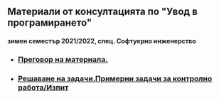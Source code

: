 ## Материали от консултацията по "Увод в програмирането"
#### зимен семестър 2021/2022, спец. Софтуерно инженерство

- ### [Преговор на материала.](https://github.com/Justsvetoslavov/Introduction_to_programming_FMI-2021-2022/tree/main/Consultation/Theory)
- ### [Решаване на задачи.Примерни задачи за контролно работа/Изпит](https://github.com/Justsvetoslavov/Introduction_to_programming_FMI-2021-2022/tree/main/Consultation/Practice)